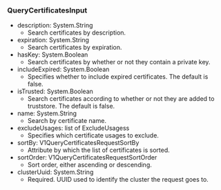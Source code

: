 ### QueryCertificatesInput


- description: System.String
  - Search certificates by description.
- expiration: System.String
  - Search certificates by expiration.
- hasKey: System.Boolean
  - Search certificates by whether or not they contain a private key.
- includeExpired: System.Boolean
  - Specifies whether to include expired certificates. The default is false.
- isTrusted: System.Boolean
  - Search certificates according to whether or not they are added to truststore. The default is false.
- name: System.String
  - Search by certificate name.
- excludeUsages: list of ExcludeUsagess
  - Specifies which certificate usages to exclude.
- sortBy: V1QueryCertificatesRequestSortBy
  - Attribute by which the list of certificates is sorted.
- sortOrder: V1QueryCertificatesRequestSortOrder
  - Sort order, either ascending or descending.
- clusterUuid: System.String
  - Required. UUID used to identify the cluster the request goes to.

